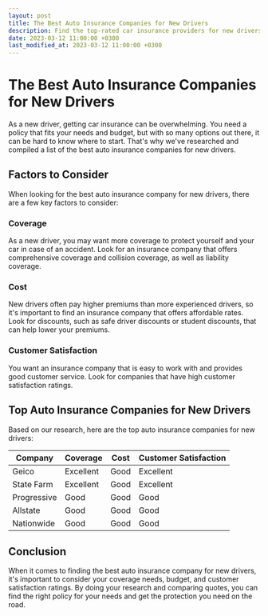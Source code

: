 ```yaml
---
layout: post
title: The Best Auto Insurance Companies for New Drivers
description: Find the top-rated car insurance providers for new drivers based on coverage, cost, and customer satisfaction. Get the right policy for your needs!
date: 2023-03-12 11:00:00 +0300
last_modified_at: 2023-03-12 11:00:00 +0300
---
```

# The Best Auto Insurance Companies for New Drivers

As a new driver, getting car insurance can be overwhelming. You need a policy that fits your needs and budget, but with so many options out there, it can be hard to know where to start. That's why we've researched and compiled a list of the best auto insurance companies for new drivers.

## Factors to Consider

When looking for the best auto insurance company for new drivers, there are a few key factors to consider:

### Coverage

As a new driver, you may want more coverage to protect yourself and your car in case of an accident. Look for an insurance company that offers comprehensive coverage and collision coverage, as well as liability coverage.

### Cost

New drivers often pay higher premiums than more experienced drivers, so it's important to find an insurance company that offers affordable rates. Look for discounts, such as safe driver discounts or student discounts, that can help lower your premiums.

### Customer Satisfaction

You want an insurance company that is easy to work with and provides good customer service. Look for companies that have high customer satisfaction ratings.

## Top Auto Insurance Companies for New Drivers

Based on our research, here are the top auto insurance companies for new drivers:

| Company | Coverage | Cost | Customer Satisfaction |
|---------|----------|------|-----------------------|
| Geico   | Excellent | Good | Excellent             |
| State Farm | Excellent | Good | Excellent           |
| Progressive | Good | Good | Good                  |
| Allstate | Good | Good | Good                     |
| Nationwide | Good | Good | Good                    |

## Conclusion

When it comes to finding the best auto insurance company for new drivers, it's important to consider your coverage needs, budget, and customer satisfaction ratings. By doing your research and comparing quotes, you can find the right policy for your needs and get the protection you need on the road.
